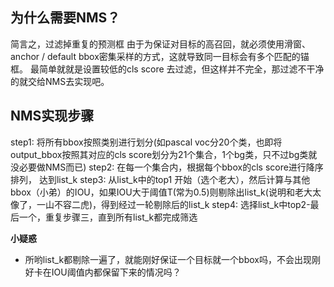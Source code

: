 ## 为什么需要NMS？
简言之，过滤掉重复的预测框
由于为保证对目标的高召回，就必须使用滑窗、anchor / default bbox密集采样的方式，这就导致同一目标会有多个匹配的锚框。
最简单就就是设置较低的cls score 去过滤，但这样并不完全，那过滤不干净的就交给NMS去实现吧。

## NMS实现步骤
step1: 将所有bbox按照类别进行划分(如pascal voc分20个类，也即将output_bbox按照其对应的cls score划分为21个集合，1个bg类，只不过bg类就没必要做NMS而已)
step2: 在每一个集合内，根据每个bbox的cls score进行降序排列， 达到list_k
step3: 从list_k中的top1 开始（选个老大），然后计算与其他bbox（小弟）的IOU，如果IOU大于阈值T(常为0.5)则剔除出list_k(说明和老大太像了，一山不容二虎)，得到经过一轮剔除后的list_k
step4: 选择list_k中top2-最后一个，重复步骤三，直到所有list_k都完成筛选

**小疑惑**
- 所哟list_k都剔除一遍了，就能刚好保证一个目标就一个bbox吗，不会出现刚好卡在IOU阈值内都保留下来的情况吗？

